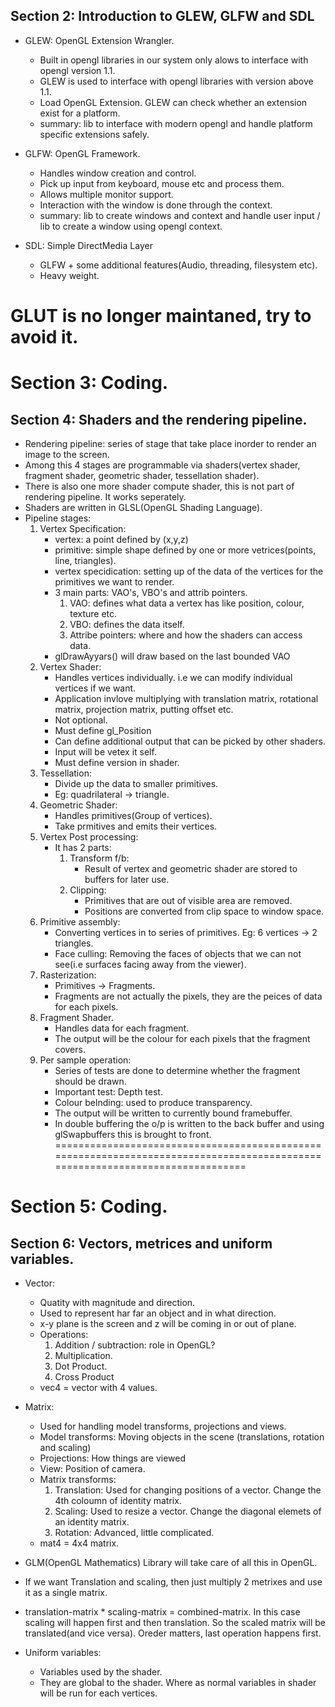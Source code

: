 Section 2: Introduction to GLEW, GLFW and SDL
---------------------------------------------

* GLEW: OpenGL Extension Wrangler. 
	* Built in opengl libraries in our system only alows to interface with opengl version 1.1.
	* GLEW is used to interface with opengl libraries with version above 1.1.
	* Load OpenGL Extension. GLEW can check whether an extension exist for a platform.
	* summary: lib to interface with modern opengl and handle platform specific extensions safely.

* GLFW: OpenGL Framework.
	* Handles window creation and control.
	* Pick up input from keyboard, mouse etc and process them.
	* Allows multiple monitor support.
	* Interaction with the window is done through the context.
	* summary: lib to create windows and context and handle user input / lib to create a window using opengl context.

* SDL: Simple DirectMedia Layer
	* GLFW + some additional features(Audio, threading, filesystem etc).
	* Heavy weight.

GLUT is no longer maintaned, try to avoid it.
=============================================================================================================================

Section 3: Coding.
=============================================================================================================================

Section 4: Shaders and the rendering pipeline.
---------------------------------------------

* Rendering pipeline: series of stage that take place inorder to render an image to the screen.
* Among this 4 stages are programmable via shaders(vertex shader, fragment shader, geometric shader, tessellation shader).
* There is also one more shader compute shader, this is not part of rendering pipeline. It works seperately.
* Shaders are written in GLSL(OpenGL Shading Language).
* Pipeline stages:
	1. Vertex Specification:
		* vertex: a point defined by (x,y,z)
		* primitive: simple shape defined by one or more vetrices(points, line, triangles).
		* vertex specidication: setting up of the data of the vertices for the primitives we want to render.
		* 3 main parts: VAO's, VBO's and attrib pointers.
			1. VAO: defines what data a vertex has like position, colour, texture etc.
			2. VBO: defines the data itself.
			3. Attribe pointers: where and how the shaders can access data.
		* glDrawAyyars() will draw based on the last bounded VAO
	2. Vertex Shader:
		* Handles vertices individually. i.e we can modify individual vertices if we want.
		* Application invlove multiplying with translation matrix, rotational matrix, projection matrix, putting offset etc.
		* Not optional.
		* Must define gl_Position
		* Can define additional output that can be picked by other shaders.
		* Input will be vetex it self.
		* Must define version in shader.
	3. Tessellation:
		* Divide up the data to smaller primitives.
		* Eg: quadrilateral -> triangle.
	4. Geometric Shader:
		* Handles primitives(Group of vertices).
		* Take prmitives and emits their vertices.
	5. Vertex Post processing:
		* It has 2 parts:
			1. Transform f/b:
				* Result of vertex and geometric shader are stored to buffers for later use.	
			2. Clipping:
				* Primitives that are out of visible area are removed. 
				* Positions are converted from clip space to window space.
	6. Primitive assembly:
		* Converting vertices in to series of primitives. Eg: 6 vertices -> 2 triangles.
		* Face culling: Removing the faces of objects that we can not see(i.e surfaces facing away from the viewer).
	7. Rasterization:
		* Primitives -> Fragments.
		* Fragments are not actually the pixels, they are the peices of data for each pixels. 
	8. Fragment Shader.
		* Handles data for each fragment.
		* The output will be the colour for each pixels that the fragment covers.
	9. Per sample operation:
		* Series of tests are done to determine whether the fragment should be drawn.
		* Important test: Depth test.
		* Colour belnding: used to produce transparency.
		* The output will be written to currently bound framebuffer.
		* In double buffering the o/p is written to the back buffer and using glSwapbuffers this is brought to front.
=============================================================================================================================

Section 5: Coding.
=============================================================================================================================

Section 6: Vectors, metrices and uniform variables.
----------------------------------------------------

* Vector:
	* Quatity with magnitude and direction.
	* Used to represent har far an object and in what direction.
	* x-y plane is the screen and z will be coming in or out of plane.
	* Operations:
		1. Addition / subtraction: role in OpenGL?
		2. Multiplication.
		3. Dot Product.
		4. Cross Product
	* vec4 = vector with 4 values.

* Matrix:
	* Used for handling model transforms, projections and views.
	* Model transforms: Moving objects in the scene (translations, rotation and scaling)
	* Projections: How things are viewed
	* View: Position of camera.
	* Matrix transforms:
		1. Translation: Used for changing positions of a vector. Change the 4th coloumn of identity matrix.
		2. Scaling: Used to resize a vector. Change the diagonal elemets of an identity matrix.
		3. Rotation: Advanced, little complicated.
	* mat4 = 4x4 matrix.

* GLM(OpenGL Mathematics) Library will take care of all this in OpenGL.

* If we want Translation and scaling, then just multiply 2 metrixes and use it as a single matrix.
* translation-matrix * scaling-matrix = combined-matrix. In this case scaling will happen first and then translation. So the scaled matrix will be translated(and vice versa). Oreder matters, last operation happens first.

* Uniform variables:
	* Variables used by the shader.
	* They are global to the shader. Where as normal variables in shader will be run for each vertices.
